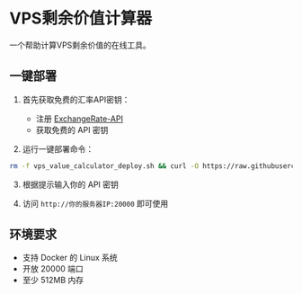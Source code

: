 # VPS剩余价值计算器

一个帮助计算VPS剩余价值的在线工具。

## 一键部署

1. 首先获取免费的汇率API密钥：
   - 注册 [ExchangeRate-API](https://www.exchangerate-api.com)
   - 获取免费的 API 密钥

2. 运行一键部署命令：
```bash
rm -f vps_value_calculator_deploy.sh && curl -O https://raw.githubusercontent.com/your-github-username/vps-calculator/main/vps_value_calculator_deploy.sh && chmod +x vps_value_calculator_deploy.sh && ./vps_value_calculator_deploy.sh
```

3. 根据提示输入你的 API 密钥

4. 访问 `http://你的服务器IP:20000` 即可使用

## 环境要求

- 支持 Docker 的 Linux 系统
- 开放 20000 端口
- 至少 512MB 内存
